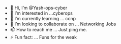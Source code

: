 - 👋 Hi, I’m @Yash-ops-cyber
- 👀 I’m interested in ...cyberops
- 🌱 I’m currently learning ... ccnp
- 💞️ I’m looking to collaborate on ... Networking Jobs
- 📫 How to reach me ... Just ping me.
- ⚡ Fun fact: ... Funs for the weak
   

<!---
Yash-ops-cyber/Yash-ops-cyber is a ✨ special ✨ repository because its `README.md` (this file) appears on your GitHub profile.
You can click the Preview link to take a look at your changes.
--->
